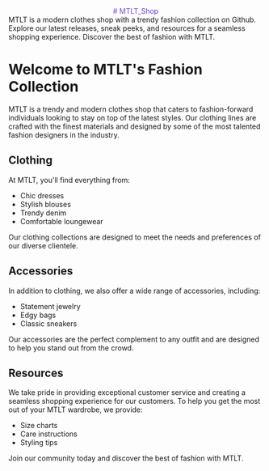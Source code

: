 <div align="center" style ="color : #7A4FC8;"># MTLT_<span style ="color:6D38CE;">Shop</span></div>
MTLT is a modern clothes shop with a trendy fashion collection on Github. Explore our latest releases, sneak peeks, and resources for a seamless shopping experience. Discover the best of fashion with MTLT.
<h1>Welcome to MTLT's Fashion Collection</h1>
	<p>MTLT is a trendy and modern clothes shop that caters to fashion-forward individuals looking to stay on top of the latest styles. Our clothing lines are crafted with the finest materials and designed by some of the most talented fashion designers in the industry.</p>
	<h2 style="color = #FF5733;">Clothing</h2>
	<p>At MTLT, you'll find everything from:</p>
	<ul>
		<li>Chic dresses</li>
		<li>Stylish blouses</li>
		<li>Trendy denim</li>
		<li>Comfortable loungewear</li>
	</ul>
	<p>Our clothing collections are designed to meet the needs and preferences of our diverse clientele.</p>
	<h2 style="color = #FF5733;">Accessories</h2>
	<p>In addition to clothing, we also offer a wide range of accessories, including:</p>
	<ul>
		<li>Statement jewelry</li>
		<li>Edgy bags</li>
		<li>Classic sneakers</li>
	</ul>
	<p>Our accessories are the perfect complement to any outfit and are designed to help you stand out from the crowd.</p>
	<h2 style="color = #FF5733;">Resources</h2>
	<p>We take pride in providing exceptional customer service and creating a seamless shopping experience for our customers. To help you get the most out of your MTLT wardrobe, we provide:</p>
	<ul>
		<li>Size charts</li>
		<li>Care instructions</li>
		<li>Styling tips</li>
	</ul>
	<p>Join our community today and discover the best of fashion with MTLT.</p>
